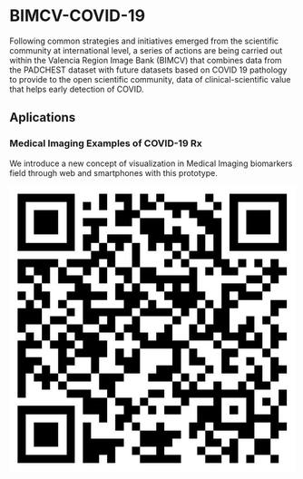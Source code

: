 # BIMCV-COVID-19
Following common strategies and initiatives emerged from the scientific community at international level, a series of actions are being carried out within the Valencia Region Image Bank (BIMCV) that combines data from the PADCHEST dataset with future datasets based on COVID 19 pathology to provide to the open scientific community, data of clinical-scientific value that helps early detection of COVID.

## Aplications

### Medical Imaging Examples of COVID-19 Rx
We introduce a new concept of visualization in Medical Imaging biomarkers field through web and smartphones with this prototype.

[ ![QR-Brain-Edema](https://raw.githubusercontent.com/BIMCV-CSUSP/3D-MI-Reports/master/brain-visualization/qrcode.jpeg)](https://bimcv-csusp.github.io/3D-MI-Reports/brain-visualization)
